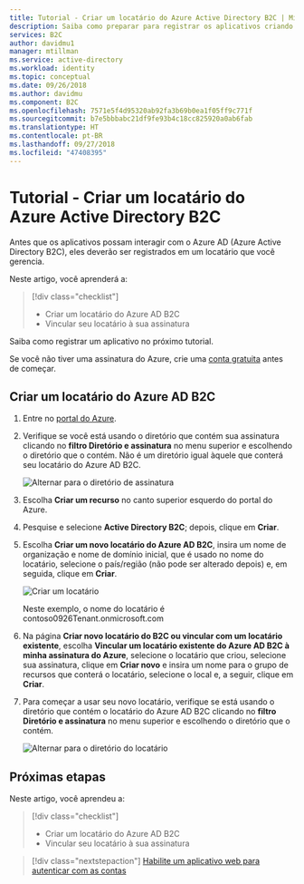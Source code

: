 ```yaml
---
title: Tutorial - Criar um locatário do Azure Active Directory B2C | Microsoft Docs
description: Saiba como preparar para registrar os aplicativos criando um locatário do Azure Active Directory B2C usando o portal do Azure.
services: B2C
author: davidmu1
manager: mtillman
ms.service: active-directory
ms.workload: identity
ms.topic: conceptual
ms.date: 09/26/2018
ms.author: davidmu
ms.component: B2C
ms.openlocfilehash: 7571e5f4d95320ab92fa3b69b0ea1f05ff9c771f
ms.sourcegitcommit: b7e5bbbabc21df9fe93b4c18cc825920a0ab6fab
ms.translationtype: HT
ms.contentlocale: pt-BR
ms.lasthandoff: 09/27/2018
ms.locfileid: "47408395"
---
```

# <a name="tutorial-create-an-azure-active-directory-b2c-tenant"></a>Tutorial - Criar um locatário do Azure Active Directory B2C

Antes que os aplicativos possam interagir com o Azure AD (Azure Active Directory B2C), eles deverão ser registrados em um locatário que você gerencia.

Neste artigo, você aprenderá a:

> [!div class="checklist"]
> * Criar um locatário do Azure AD B2C
> * Vincular seu locatário à sua assinatura

Saiba como registrar um aplicativo no próximo tutorial.

Se você não tiver uma assinatura do Azure, crie uma [conta gratuita](https://azure.microsoft.com/free/?WT.mc_id=A261C142F) antes de começar.

## <a name="create-an-azure-ad-b2c-tenant"></a>Criar um locatário do Azure AD B2C

1. Entre no [portal do Azure](https://portal.azure.com/).
2. Verifique se você está usando o diretório que contém sua assinatura clicando no **filtro Diretório e assinatura** no menu superior e escolhendo o diretório que o contém. Não é um diretório igual àquele que conterá seu locatário do Azure AD B2C.

    ![Alternar para o diretório de assinatura](./media/tutorial-create-tenant/switch-directory-subscription.png)

3. Escolha **Criar um recurso** no canto superior esquerdo do portal do Azure.
4. Pesquise e selecione **Active Directory B2C**; depois, clique em **Criar**.
5. Escolha **Criar um novo locatário do Azure AD B2C**, insira um nome de organização e nome de domínio inicial, que é usado no nome do locatário, selecione o país/região (não pode ser alterado depois) e, em seguida, clique em **Criar**.

    ![Criar um locatário](./media/tutorial-create-tenant/create-tenant.png)

    Neste exemplo, o nome do locatário é contoso0926Tenant.onmicrosoft.com

6. Na página **Criar novo locatário do B2C ou vincular com um locatário existente**, escolha **Vincular um locatário existente do Azure AD B2C à minha assinatura do Azure**, selecione o locatário que criou, selecione sua assinatura, clique em **Criar novo** e insira um nome para o grupo de recursos que conterá o locatário, selecione o local e, a seguir, clique em **Criar**.
7. Para começar a usar seu novo locatário, verifique se está usando o diretório que contém o locatário do Azure AD B2C clicando no **filtro Diretório e assinatura** no menu superior e escolhendo o diretório que o contém.

    ![Alternar para o diretório do locatário](./media/tutorial-create-tenant/switch-directories.png)

## <a name="next-steps"></a>Próximas etapas

Neste artigo, você aprendeu a:

> [!div class="checklist"]
> * Criar um locatário do Azure AD B2C
> * Vincular seu locatário à sua assinatura

> [!div class="nextstepaction"]
> [Habilite um aplicativo web para autenticar com as contas](active-directory-b2c-tutorials-web-app.md)